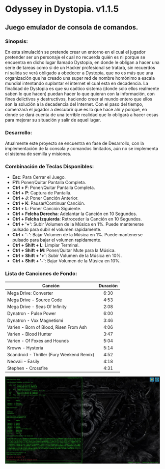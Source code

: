 # Odyssey in Dystopia. v1.1.5

## Juego emulador de consola de comandos.

### Sinopsis:

En esta simulación se pretende crear un entorno en el cual el jugador pretender ser un personaje el cual no recuerda quién es ni porque se encuentra en dicho lugar llamado Dystopia, en donde le obligan a hacer una serie de tareas como si de un Hacker profesional se tratará, sin recuerdos ni salida se verá obligado a obedecer a Dystopia, que no es más que una organización que ha creado una super red de nombre homónimo a escala mundial intentando suplantar el internet el cual esta en decadencia. La finalidad de Dystopia es que su caótico sistema (donde solo ellos realmente saben lo que hacen) puedan hacer lo que quieran con la información, con fines delictivos y destructivos, haciendo creer al mundo entero que ellos son la solución a la decadencia del Internet. Con el paso del tiempo, comenzará el jugador a descubrir que es lo que hace ahí y porqué, en donde se dará cuenta de una terrible realidad que lo obligará a hacer cosas para mejorar su situación y salir de aquel lugar.

### Desarrollo:
Atualmente este proyecto se encuentra en fase de Desarrollo, con la implementación de la consola y comandos limitados, aún no se implementa el sistema de semilla y misiones.

### Combinación de Teclas Disponibles:

* __Esc__: Para Cerrar el Juego.
* __F11__: Poner/Quitar Pantalla Completa.
* __Ctrl + F__: Poner/Quitar Pantalla Completa.
* __Ctrl + P__: Captura de Pantalla.
* __Ctrl + J__: Poner Canción Anterior.
* __Ctrl + K__: Pausar/Continuar Canción.
* __Ctrl + L__: Poner Canción Siguiente.
* __Ctrl + Felcha Derecha__: Adelantar la Canción en 10 Segundos.
* __Ctrl + Felcha Izquierda__: Retroceder la Canción en 10 Segundos.
* __Ctrl + '+'__: Subir Volumen de la Música en 1%.
    Puede mantenerse pulsado para subir el volumen rapidamente.
* __Ctrl + '-'__: Bajar Volumen de la Música en 1%.
    Puede mantenerse pulsado para bajar el volumen rapidamente.
* __Ctrl + Shift + L__: Limpiar Terminal.
* __Ctrl + Shift + M__: Poner/Quitar Mute para la Música.
* __Ctrl + Shift + '+'__: Subir Volumen de la Música en 10%.
* __Ctrl + Shift + '-'__: Bajar Volumen de la Música en 10%.

### Lista de Canciones de Fondo:

|                  Canción                  | Duración |
|-------------------------------------------| :------: |
| Mega Drive: Converter                     |   6:30   |
| Mega Drive - Source Code                  |   4:53   |
| Mega Drive - Seas Of Infinity             |   2:08   |
| Dynatron - Pulse Power                    |   6:00   |
| Dynatron - Vox Magnetismi                 |   3:46   |
| Varien - Born of Blood, Risen From Ash    |   4:06   |
| Varien - Blood Hunter                     |   3:47   |
| Varien - Of Foxes and Hounds              |   5:04   |
| Kroww - Hysteria                          |   5:14   |
| Scandroid - Thriller (Fury Weekend Remix) |   4:52   |
| Neovaii - Easily                          |   4:18   |
| Stephen - Crossfire                       |   4:31   |

![OdinDis](capturas/Odin_Dis.jpg "Odyssey in Dystopia v1.1.5")
